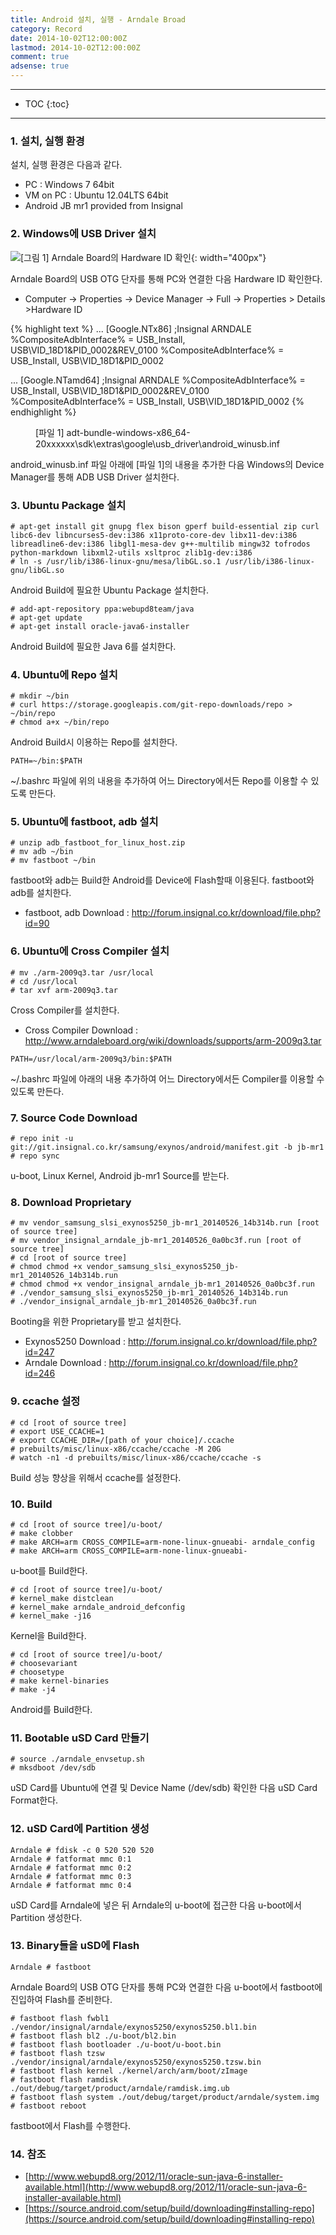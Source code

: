 ```yaml
---
title: Android 설치, 실행 - Arndale Broad
category: Record
date: 2014-10-02T12:00:00Z
lastmod: 2014-10-02T12:00:00Z
comment: true
adsense: true
---
```


***

* TOC
{:toc}

***

### 1. 설치, 실행 환경

설치, 실행 환경은 다음과 같다.

* PC : Windows 7 64bit
* VM on PC : Ubuntu 12.04LTS 64bit
* Android JB mr1 provided from Insignal

### 2. Windows에 USB Driver 설치

![[그림 1] Arndale Board의 Hardware ID 확인]({{site.baseurl}}/images/record/Android_Install_Arndale/Arndale_USB_Hardware_Info.PNG){: width="400px"}

Arndale Board의 USB OTG 단자를 통해 PC와 연결한 다음 Hardware ID 확인한다.
* Computer -> Properties -> Device Manager -> Full -> Properties > Details >Hardware ID

{% highlight text %}
...
[Google.NTx86]
;Insignal ARNDALE
%CompositeAdbInterface%     = USB_Install, USB\VID_18D1&PID_0002&REV_0100
%CompositeAdbInterface%     = USB_Install, USB\VID_18D1&PID_0002

...
[Google.NTamd64]
;Insignal ARNDALE
%CompositeAdbInterface%     = USB_Install, USB\VID_18D1&PID_0002&REV_0100
%CompositeAdbInterface%     = USB_Install, USB\VID_18D1&PID_0002
{% endhighlight %}
<figure>
<figcaption class="caption">[파일 1] adt-bundle-windows-x86_64-20xxxxxx\sdk\extras\google\usb_driver\android_winusb.inf</figcaption>
</figure>

android_winusb.inf 파일 아래에 [파일 1]의 내용을 추가한 다음 Windows의 Device Manager를 통해 ADB USB Driver 설치한다.

### 3. Ubuntu Package 설치

~~~
# apt-get install git gnupg flex bison gperf build-essential zip curl libc6-dev libncurses5-dev:i386 x11proto-core-dev libx11-dev:i386 libreadline6-dev:i386 libgl1-mesa-dev g++-multilib mingw32 tofrodos python-markdown libxml2-utils xsltproc zlib1g-dev:i386
# ln -s /usr/lib/i386-linux-gnu/mesa/libGL.so.1 /usr/lib/i386-linux-gnu/libGL.so
~~~

Android Build에 필요한 Ubuntu Package 설치한다.

~~~
# add-apt-repository ppa:webupd8team/java
# apt-get update
# apt-get install oracle-java6-installer
~~~

Android Build에 필요한 Java 6를 설치한다.

### 4. Ubuntu에 Repo 설치

~~~
# mkdir ~/bin
# curl https://storage.googleapis.com/git-repo-downloads/repo > ~/bin/repo
# chmod a+x ~/bin/repo
~~~

Android Build시 이용하는 Repo를 설치한다.

~~~
PATH=~/bin:$PATH
~~~

~/.bashrc 파일에 위의 내용을 추가하여 어느 Directory에서든 Repo를 이용할 수 있도록 만든다.

### 5. Ubuntu에 fastboot, adb 설치

~~~
# unzip adb_fastboot_for_linux_host.zip
# mv adb ~/bin
# mv fastboot ~/bin
~~~

fastboot와 adb는 Build한 Android를 Device에 Flash할때 이용된다. fastboot와 adb를 설치한다.
* fastboot, adb Download : http://forum.insignal.co.kr/download/file.php?id=90

### 6. Ubuntu에 Cross Compiler 설치

~~~
# mv ./arm-2009q3.tar /usr/local
# cd /usr/local
# tar xvf arm-2009q3.tar
~~~

Cross Compiler를 설치한다.
* Cross Compiler Download : http://www.arndaleboard.org/wiki/downloads/supports/arm-2009q3.tar

~~~
PATH=/usr/local/arm-2009q3/bin:$PATH
~~~

~/.bashrc 파일에 아래의 내용 추가하여 어느 Directory에서든 Compiler를 이용할 수 있도록 만든다.

### 7. Source Code Download

~~~
# repo init -u git://git.insignal.co.kr/samsung/exynos/android/manifest.git -b jb-mr1
# repo sync
~~~

u-boot, Linux Kernel, Android jb-mr1 Source를 받는다.

### 8. Download Proprietary

~~~
# mv vendor_samsung_slsi_exynos5250_jb-mr1_20140526_14b314b.run [root of source tree]
# mv vendor_insignal_arndale_jb-mr1_20140526_0a0bc3f.run [root of source tree]
# cd [root of source tree]
# chmod chmod +x vendor_samsung_slsi_exynos5250_jb-mr1_20140526_14b314b.run
# chmod chmod +x vendor_insignal_arndale_jb-mr1_20140526_0a0bc3f.run
# ./vendor_samsung_slsi_exynos5250_jb-mr1_20140526_14b314b.run
# ./vendor_insignal_arndale_jb-mr1_20140526_0a0bc3f.run
~~~

Booting을 위한 Proprietary를 받고 설치한다.
* Exynos5250 Download : http://forum.insignal.co.kr/download/file.php?id=247	
* Arndale Download : http://forum.insignal.co.kr/download/file.php?id=246

### 9. ccache 설정

~~~
# cd [root of source tree]
# export USE_CCACHE=1
# export CCACHE_DIR=/[path of your choice]/.ccache
# prebuilts/misc/linux-x86/ccache/ccache -M 20G
# watch -n1 -d prebuilts/misc/linux-x86/ccache/ccache -s
~~~

Build 성능 향상을 위해서 ccache를 설정한다.

### 10. Build

~~~
# cd [root of source tree]/u-boot/
# make clobber
# make ARCH=arm CROSS_COMPILE=arm-none-linux-gnueabi- arndale_config
# make ARCH=arm CROSS_COMPILE=arm-none-linux-gnueabi-
~~~

u-boot를 Build한다.

~~~
# cd [root of source tree]/u-boot/
# kernel_make distclean
# kernel_make arndale_android_defconfig
# kernel_make -j16
~~~

Kernel을 Build한다.

~~~
# cd [root of source tree]/u-boot/
# choosevariant
# choosetype
# make kernel-binaries
# make -j4
~~~

Android를 Build한다.

### 11. Bootable uSD Card 만들기

~~~
# source ./arndale_envsetup.sh
# mksdboot /dev/sdb
~~~
uSD Card를 Ubuntu에 연결 및 Device Name (/dev/sdb) 확인한 다음 uSD Card Format한다.

### 12. uSD Card에 Partition 생성

~~~
Arndale # fdisk -c 0 520 520 520
Arndale # fatformat mmc 0:1
Arndale # fatformat mmc 0:2
Arndale # fatformat mmc 0:3
Arndale # fatformat mmc 0:4
~~~

uSD Card를 Arndale에 넣은 뒤 Arndale의 u-boot에 접근한 다음 u-boot에서 Partition 생성한다.

### 13. Binary들을 uSD에 Flash

~~~
Arndale # fastboot
~~~ 

Arndale Board의 USB OTG 단자를 통해 PC와 연결한 다음 u-boot에서 fastboot에 진입하여 Flash를 준비한다.

~~~
# fastboot flash fwbl1 ./vendor/insignal/arndale/exynos5250/exynos5250.bl1.bin
# fastboot flash bl2 ./u-boot/bl2.bin
# fastboot flash bootloader ./u-boot/u-boot.bin
# fastboot flash tzsw ./vendor/insignal/arndale/exynos5250/exynos5250.tzsw.bin
# fastboot flash kernel ./kernel/arch/arm/boot/zImage
# fastboot flash ramdisk ./out/debug/target/product/arndale/ramdisk.img.ub
# fastboot flash system ./out/debug/target/product/arndale/system.img
# fastboot reboot
~~~

fastboot에서 Flash를 수행한다.

### 14. 참조

* [http://www.webupd8.org/2012/11/oracle-sun-java-6-installer-available.html](http://www.webupd8.org/2012/11/oracle-sun-java-6-installer-available.html)
* [https://source.android.com/setup/build/downloading#installing-repo](https://source.android.com/setup/build/downloading#installing-repo)

